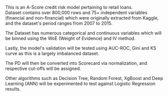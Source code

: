This is an A-Score credit risk model pertaining to retail loans. <br>
Dataset contains over 800,000 rows and 75+ independent variables (financial and non-financial) which were originally extracted from Kaggle, and the dataset's period ranges from 2007 to 2015.

The Dataset has numerous categorical and continuous variables which will be binned using the WoE (Weight of Evidence) and IV method.

Lastly, the model's validation will be tested using AUC-ROC, Gini and KS curve as this is a largely imbalanced dataset.

The PD will then be converted into Scorecard via normalization, and respective cut-offs will be assigned. 

Other algorithms such as Decision Tree, Random Forest, XgBoost and Deep Learning (ANN) will be experimented to test against Logistic Regression results.
